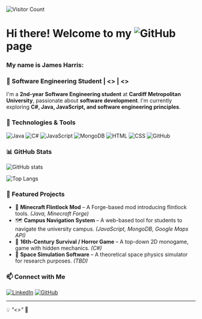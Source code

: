 ![Visitor Count](https://hits.seeyoufarm.com/api/count/incr/badge.svg?url=https://github.com/JamesHarris&count_bg=%2379C83D&title_bg=%23555555&icon=github.svg&icon_color=%23E7E7E7&title=Visitors&edge_flat=false)

# Hi there! Welcome to my ![GitHub](https://img.shields.io/badge/GitHub-181717?style=for-the-badge&logo=github&logoColor=white) page

### My name is James Harris:

### 🚀 Software Engineering Student | <<Insert Here>> | <<Insert Here>>

I'm a **2nd-year Software Engineering student** at **Cardiff Metropolitan University**, passionate about **software development**. I'm currently exploring **C#, Java, JavaScript, and software engineering principles**.

### 🔧 Technologies & Tools

![Java](https://img.shields.io/badge/Java-ED8B00?style=for-the-badge&logo=java&logoColor=white)
![C#](https://img.shields.io/badge/C%23-239120?style=for-the-badge&logo=c-sharp&logoColor=white)
![JavaScript](https://img.shields.io/badge/JavaScript-F7DF1E?style=for-the-badge&logo=javascript&logoColor=black)
![MongoDB](https://img.shields.io/badge/MongoDB-47A248?style=for-the-badge&logo=mongodb&logoColor=white)
![HTML](https://img.shields.io/badge/HTML5-E34F26?style=for-the-badge&logo=html5&logoColor=white)
![CSS](https://img.shields.io/badge/CSS3-1572B6?style=for-the-badge&logo=css3&logoColor=white)
![GitHub](https://img.shields.io/badge/GitHub-181717?style=for-the-badge&logo=github&logoColor=white)

### 📊 GitHub Stats

![GitHub stats](https://github-readme-stats.vercel.app/api?username=JamesHarris&show_icons=true&theme=dark)

![Top Langs](https://github-readme-stats.vercel.app/api/top-langs/?username=jamesharris1307&layout=compact&theme=dark)

### 🌟 Featured Projects

- 🏹 **Minecraft Flintlock Mod** – A Forge-based mod introducing flintlock tools. *(Java, Minecraft Forge)*
- 🗺️ **Campus Navigation System** – A web-based tool for students to navigate the university campus. *(JavaScript, MongoDB, Google Maps API)*
- 🏡 **16th-Century Survival / Horror Game** – A top-down 2D monogame, game with hidden mechanics. *(C#)*
- 🚀 **Space Simulation Software** – A theoretical space physics simulator for research purposes. *(TBD)*

### 📫 Connect with Me

[![LinkedIn](https://img.shields.io/badge/LinkedIn-0077B5?style=for-the-badge&logo=linkedin&logoColor=white)](https://www.linkedin.com/in/james-harris1307)
[![GitHub](https://img.shields.io/badge/GitHub-100000?style=for-the-badge&logo=github&logoColor=white)](https://github.com/JamesHarris)

---

💡 *"<<Insert Something Here>>"* 🚀
